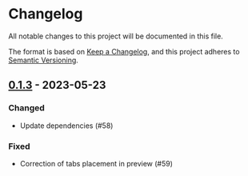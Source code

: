 # Changelog

All notable changes to this project will be documented in this file.

The format is based on [Keep a Changelog](https://keepachangelog.com/en/1.0.0/),
and this project adheres to [Semantic Versioning](https://semver.org/spec/v2.0.0.html).

## [0.1.3] - 2023-05-23

### Changed

* Update dependencies (#58)

### Fixed

* Correction of tabs placement in preview (#59)



[unreleased]: https://github.com/Miragon/miranum-json-forms/compare/release/v0.1.3...HEAD
[0.1.3]: https://github.com/Miragon/miranum-json-forms/compare/release/v0.1.2...v0.1.3
